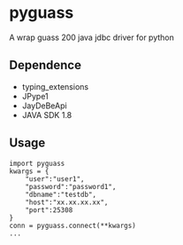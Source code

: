 # pyguass
A wrap guass 200 java jdbc driver for python

## Dependence
* typing_extensions
* JPype1
* JayDeBeApi
* JAVA SDK 1.8

## Usage
```
import pyguass
kwargs = {
	"user":"user1",
	"password":"password1",
	"dbname":"testdb",
	"host":"xx.xx.xx.xx",
	"port":25308
}
conn = pyguass.connect(**kwargs)
...
```

